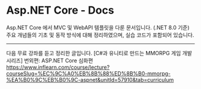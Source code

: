 # Asp.NET Core - Docs
Asp.NET Core 에서 MVC 및 WebAPI 템플릿을 다룬 문서입니다. (.NET 8.0 기준)
주요 개념들의 기초 및 동작 방식에 대해 정리하였으며, 실습 코드가 포함되어 있습니다.

---
다음 무료 강좌를 듣고 정리한 글입니다.
[C#과 유니티로 만드는 MMORPG 게임 개발 시리즈] 번외편: ASP.NET Core 심화편
https://www.inflearn.com/course/lecture?courseSlug=%EC%9C%A0%EB%8B%88%ED%8B%B0-mmorpg-%EA%B0%9C%EB%B0%9C-aspnet&unitId=57910&tab=curriculum
